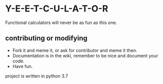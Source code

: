 # Y-E-E-T-C-U-L-A-T-O-R
Functional calculators will never be as fun as this one.

## contributing or modifying
- Fork it and meme it, or ask for contributor and meme it then. 
- Documentation is in the wiki, remember to be nice and document your code.
- Have fun.

project is written in python 3.7
